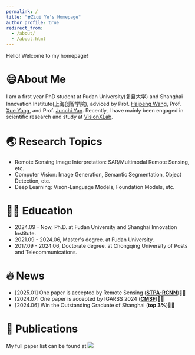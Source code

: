 ```yaml
---
permalink: /
title: "🍀Ziqi Ye's Homepage"
author_profile: true
redirect_from: 
  - /about/
  - /about.html
---
```


Hello! Welcome to my homepage!

😄About Me
======
I am a first year PhD student at Fudan University(复旦大学) and Shanghai Innovation Institute(上海创智学院), adviced by Prof. [Haipeng Wang](http://www.it.fudan.edu.cn/Data/View/1051), Prof. [Xue Yang](https://yangxue.site/), and Prof. [Junchi Yan](https://thinklab.sjtu.edu.cn/). Recently, I have mainly been engaged in scientific research and study at [VisionXLab](https://github.com/VisionXLab).

🌏 Research Topics
======
* Remote Sensing Image Interpretation: SAR/Multimodal Remote Sensing, etc.
* Computer Vision: Image Generation, Semantic Segmentation, Object Detection, etc.
* Deep Learning: Vison-Language Models, Foundation Models, etc.


👨‍🎓 Education
======
* 2024.09 - Now, Ph.D. at Fudan University and Shanghai Innovation Institute.
* 2021.09 - 2024.06, Master's degree. at Fudan University.
* 2017.09 - 2024.06, Doctorate degree. at Chongqing University of Posts and Telecommunications.

🔥 News
======
* [2025.01] One paper is accepted by Remote Sensing (**[STPA-RCNN](https://www.mdpi.com/2072-4292/17/1/112)**)🎉🎉
* [2024.07] One paper is accepted by IGARSS 2024 (**[CMSF](https://ieeexplore.ieee.org/stamp/stamp.jsp?tp=&arnumber=10641325)**)🎉🎉
* [2024.06] Win the Outstanding Graduate of Shanghai (**top 3%**)🎉🎉

📝 Publications
======
My full paper list can be found at <a href="https://scholar.google.com/citations?user=GA0gV5cAAAAJ&hl=zh-CN">
  <img src="https://img.shields.io/badge/Citations-27-4285F4?logo=google-scholar&logoColor=white">
</a>



